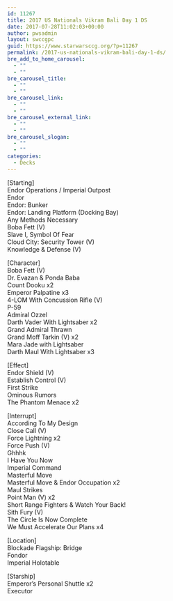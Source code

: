 ```yaml
---
id: 11267
title: 2017 US Nationals Vikram Bali Day 1 DS
date: 2017-07-28T11:02:03+00:00
author: pwsadmin
layout: swccgpc
guid: https://www.starwarsccg.org/?p=11267
permalink: /2017-us-nationals-vikram-bali-day-1-ds/
bre_add_to_home_carousel:
  - ""
  - ""
bre_carousel_title:
  - ""
  - ""
bre_carousel_link:
  - ""
  - ""
bre_carousel_external_link:
  - ""
  - ""
bre_carousel_slogan:
  - ""
  - ""
categories:
  - Decks
---
```

[Starting]  
Endor Operations / Imperial Outpost  
Endor  
Endor: Bunker  
Endor: Landing Platform (Docking Bay)  
Any Methods Necessary  
Boba Fett (V)  
Slave I, Symbol Of Fear  
Cloud City: Security Tower (V)  
Knowledge & Defense (V)

[Character]  
Boba Fett (V)  
Dr. Evazan & Ponda Baba  
Count Dooku x2  
Emperor Palpatine x3  
4-LOM With Concussion Rifle (V)  
P-59  
Admiral Ozzel  
Darth Vader With Lightsaber x2  
Grand Admiral Thrawn  
Grand Moff Tarkin (V) x2  
Mara Jade with Lightsaber  
Darth Maul With Lightsaber x3

[Effect]  
Endor Shield (V)  
Establish Control (V)  
First Strike  
Ominous Rumors  
The Phantom Menace x2

[Interrupt]  
According To My Design  
Close Call (V)  
Force Lightning x2  
Force Push (V)  
Ghhhk  
I Have You Now  
Imperial Command  
Masterful Move  
Masterful Move & Endor Occupation x2  
Maul Strikes  
Point Man (V) x2  
Short Range Fighters & Watch Your Back!  
Sith Fury (V)  
The Circle Is Now Complete  
We Must Accelerate Our Plans x4

[Location]  
Blockade Flagship: Bridge  
Fondor  
Imperial Holotable

[Starship]  
Emperor&#8217;s Personal Shuttle x2  
Executor